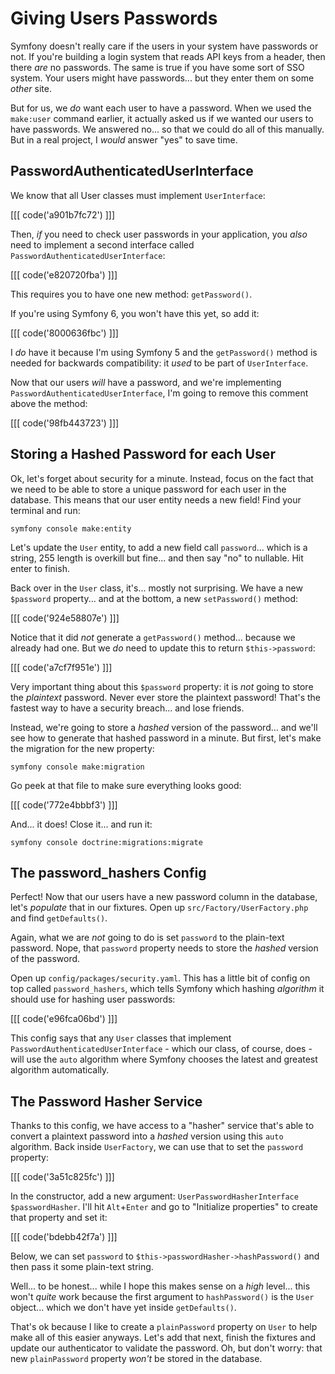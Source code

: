 # Giving Users Passwords

Symfony doesn't really care if the users in your system have passwords or not. If
you're building a login system that reads API keys from a header, then there *are*
no passwords. The same is true if you have some sort of SSO system. Your users
might have passwords... but they enter them on some *other* site.

But for us, we *do* want each user to have a password. When we used the `make:user`
command earlier, it actually asked us if we wanted our users to have passwords. We
answered no... so that we could do all of this manually. But in a real project, I
*would* answer "yes" to save time.

## PasswordAuthenticatedUserInterface

We know that all User classes must implement `UserInterface`:

[[[ code('a901b7fc72') ]]]

Then, *if* you need to check user passwords in your application, you *also* need
to implement a second interface called `PasswordAuthenticatedUserInterface`:

[[[ code('e820720fba') ]]]

This requires you to have one new method: `getPassword()`.

If you're using Symfony 6, you won't have this yet, so add it:

[[[ code('8000636fbc') ]]]

I *do* have it because I'm using Symfony 5 and the `getPassword()` method is needed
for backwards compatibility: it *used* to be part of `UserInterface`.

Now that our users *will* have a password, and we're implementing
`PasswordAuthenticatedUserInterface`, I'm going to remove this comment above the
method:

[[[ code('98fb443723') ]]]

## Storing a Hashed Password for each User

Ok, let's forget about security for a minute. Instead, focus on the fact that
we need to be able to store a unique password for each user in the database.
This means that our user entity needs a new field! Find your terminal and run:

```terminal
symfony console make:entity
```

Let's update the `User` entity, to add a new field call `password`... which is
a string, 255 length is overkill but fine... and then say "no" to nullable. Hit
enter to finish.

Back over in the `User` class, it's... mostly not surprising. We have a new `$password`
property... and at the bottom, a new `setPassword()` method:

[[[ code('924e58807e') ]]]

Notice that it did *not* generate a `getPassword()` method... because we already
had one. But we *do* need to update this to return `$this->password`:

[[[ code('a7cf7f951e') ]]]

Very important thing about this `$password` property: it is *not* going to store
the *plaintext* password. Never ever store the plaintext password! That's the
fastest way to have a security breach... and lose friends.

Instead, we're going to store a *hashed* version of the password... and we'll see
how to generate that hashed password in a minute. But first, let's make the migration
for the new property:

```terminal
symfony console make:migration
```

Go peek at that file to make sure everything looks good:

[[[ code('772e4bbbf3') ]]]

And... it does! Close it... and run it:

```terminal
symfony console doctrine:migrations:migrate
```

## The password_hashers Config

Perfect! Now that our users have a new password column in the database, let's
*populate* that in our fixtures. Open up `src/Factory/UserFactory.php` and
find `getDefaults()`.

Again, what we are *not* going to do is set `password` to the plain-text password.
Nope, that `password` property needs to store the *hashed* version of the password.

Open up `config/packages/security.yaml`. This has a little bit of config
on top called `password_hashers`, which tells Symfony which hashing *algorithm*
it should use for hashing user passwords:

[[[ code('e96fca06bd') ]]]

This config says that any `User` classes that implement
`PasswordAuthenticatedUserInterface` - which our class, of course, does - will use
the `auto` algorithm where Symfony chooses the latest and greatest algorithm
automatically.

## The Password Hasher Service

Thanks to this config, we have access to a "hasher" service that's able to convert
a plaintext password into a *hashed* version using this `auto` algorithm. Back inside
`UserFactory`, we can use that to set the `password` property:

[[[ code('3a51c825fc') ]]]

In the constructor, add a new argument: `UserPasswordHasherInterface $passwordHasher`.
I'll hit `Alt`+`Enter` and go to "Initialize properties" to create that property
and set it:

[[[ code('bdebb42f7a') ]]]

Below, we can set `password` to `$this->passwordHasher->hashPassword()` and then
pass it some plain-text string.

Well... to be honest... while I hope this makes sense on a *high* level... this
won't *quite* work because the first argument to `hashPassword()` is the `User`
object... which we don't have yet inside `getDefaults()`.

That's ok because I like to create a `plainPassword` property on `User` to help
make all of this easier anyways. Let's add that next, finish the fixtures and update
our authenticator to validate the password. Oh, but don't worry: that new
`plainPassword` property *won't* be stored in the database.
